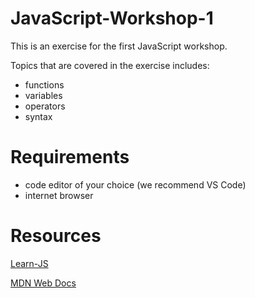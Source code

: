 # JavaScript-Workshop-1

This is an exercise for the first JavaScript workshop.

Topics that are covered in the exercise includes:

- functions
- variables
- operators
- syntax

# Requirements

- code editor of your choice (we recommend VS Code)
- internet browser

# Resources

[Learn-JS](https://www.learn-js.org/en/Welcome)

[MDN Web Docs](https://developer.mozilla.org/en-US/docs/Web/JavaScript)
